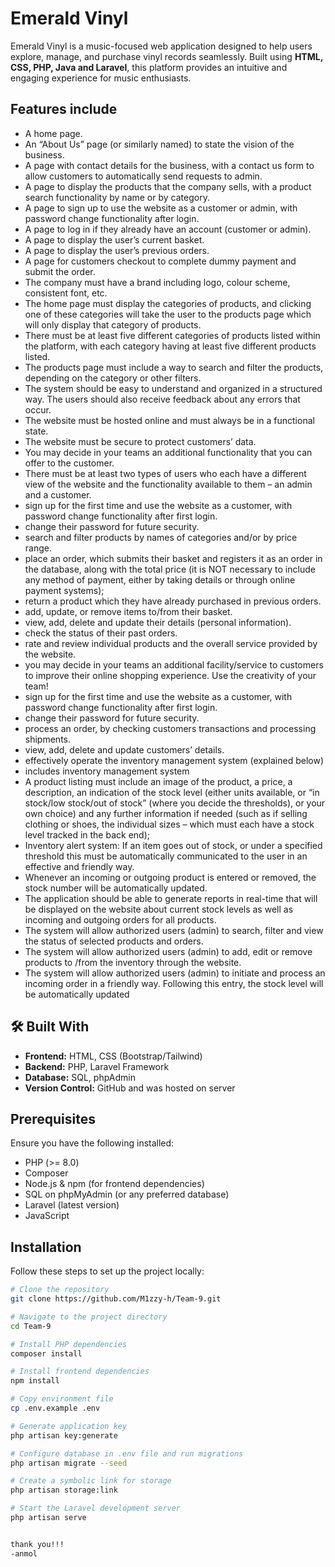 # Emerald Vinyl

Emerald Vinyl is a music-focused web application designed to help users explore, manage, and purchase vinyl records seamlessly. Built using **HTML, CSS, PHP, Java and Laravel**, this platform provides an intuitive and engaging experience for music enthusiasts.

## Features include 
- A home page. 
- An “About Us” page (or similarly named) to state the vision of the business. 
- A page with contact details for the business, with a contact us form to allow customers to automatically send requests to admin.
- A page to display the products that the company sells, with a product search functionality by name or by category.
- A page to sign up to use the website as a customer or admin, with password change functionality after login.
- A page to log in if they already have an account (customer or admin).
- A page to display the user’s current basket.
- A page to display the user’s previous orders. 
- A page for customers checkout to complete dummy payment and submit the order.
- The company must have a brand including logo, colour scheme, consistent font, etc.
- The home page must display the categories of products, and clicking one of these categories will take the user to the products page which will only display that category of products.
- There must be at least five different categories of products listed within the platform, with each category having at least five different products listed.
- The products page must include a way to search and filter the products, depending on the category or other filters.
- The system should be easy to understand and organized in a structured way. The users should also receive feedback about any errors that occur.
- The website must be hosted online and must always be in a functional state.
- The website must be secure to protect customers’ data.
- You may decide in your teams an additional functionality that you can offer to the customer.
- There must be at least two types of users who each have a different view of the website and the functionality available to them – an admin and a customer.
- sign up for the first time and use the website as a customer, with password change functionality after first login.
- change their password for future security.
- search and filter products by names of categories and/or by price range.
- place an order, which submits their basket and registers it as an order in the database, along with the total price (it is NOT necessary to include any method of payment, either by taking details or through online payment systems);
- return a product which they have already purchased in previous orders.
- add, update, or remove items to/from their basket.
- view, add, delete and update their details (personal information).
- check the status of their past orders. 
- rate and review individual products and the overall service provided by the website.
- you may decide in your teams an additional facility/service to customers to improve their online shopping experience. Use the creativity of your team!
- sign up for the first time and use the website as a customer, with password change functionality after first login.
- change their password for future security.
- process an order, by checking customers transactions and processing shipments.
- view, add, delete and update customers’ details.
- effectively operate the inventory management system (explained below) 
- includes inventory management system
- A product listing must include an image of the product, a price, a description, an indication of the stock level (either units available, or “in stock/low stock/out of stock” (where you decide the thresholds), or your own choice) and any further information if needed (such as if selling clothing or shoes, the individual sizes – which must each have a stock level tracked in the back end);
- Inventory alert system: If an item goes out of stock, or under a specified threshold this must be automatically communicated to the user in an effective and friendly way.
- Whenever an incoming or outgoing product is entered or removed, the stock number will be automatically updated.
- The application should be able to generate reports in real-time that will be displayed on the website about current stock levels as well as incoming and outgoing orders for all products.
- The system will allow authorized users (admin) to search, filter and view the status of selected products and orders.
- The system will allow authorized users (admin) to add, edit or remove products to /from the inventory through the website.
- The system will allow authorized users (admin) to initiate and process an incoming order in a friendly way. Following this entry, the stock level will be automatically updated

## 🛠 Built With
- **Frontend:** HTML, CSS (Bootstrap/Tailwind)
- **Backend:** PHP, Laravel Framework
- **Database:** SQL, phpAdmin
- **Version Control:** GitHub and was hosted on server

## Prerequisites
Ensure you have the following installed:
- PHP (>= 8.0)
- Composer
- Node.js & npm (for frontend dependencies)
- SQL on phpMyAdmin (or any preferred database)
- Laravel (latest version)
- JavaScript

## Installation
Follow these steps to set up the project locally:

```sh
# Clone the repository
git clone https://github.com/M1zzy-h/Team-9.git

# Navigate to the project directory
cd Team-9

# Install PHP dependencies
composer install

# Install frontend dependencies
npm install

# Copy environment file
cp .env.example .env

# Generate application key
php artisan key:generate

# Configure database in .env file and run migrations
php artisan migrate --seed

# Create a symbolic link for storage
php artisan storage:link

# Start the Laravel development server
php artisan serve


thank you!!! 
-anmol
